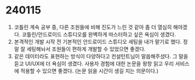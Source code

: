 # 240115
1. 코틀린 계속 공부 중, 다른 조원들에 비해 진도가 느린 것 같아 좀 더 열심히 해야겠다. 코틀린/안드로이드 스튜디오를 완벽하게 마스터하고 싶은 욕심이 생겼다.
2. 본격적인 개발 시작 전 기본적인 안드로이드 스튜디오 세팅을 내가 맡기로 했다. 정말 잘 세팅해놔서 조원들이 편하게 개발할 수 있었으면 좋겠다.
3. 같은 데이터라도 표현하는 방식이 다양하다고 컨설턴트님이 말씀해주셨다. 그 말을 듣고 UI/UX에 더 욕심이 생겼다. 사용자 경험에 대한 논문을 왕창 읽고 우리 서비스에 적용할 수 있으면 좋겠다. (논문 읽을 시간이 생길 지는 의문이다.)